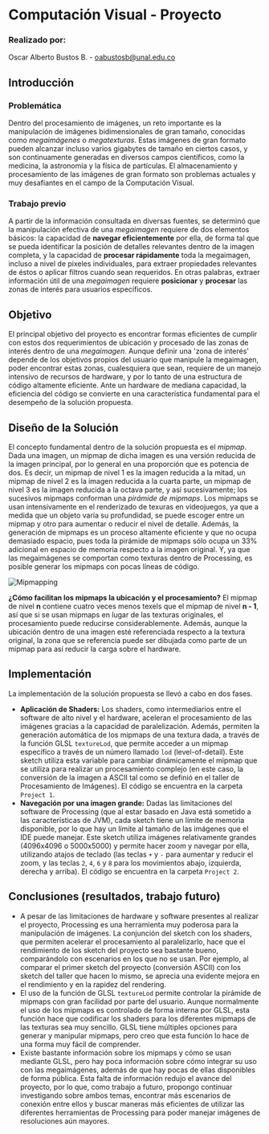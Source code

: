 # Computación Visual - Proyecto

### Realizado por:
Oscar Alberto Bustos B. - oabustosb@unal.edu.co


## Introducción

### Problemática
Dentro del procesamiento de imágenes, un reto importante es la manipulación de imágenes bidimensionales de gran tamaño, conocidas como _megaimágenes_ o _megatexturas_. Estas imágenes de gran formato pueden alcanzar incluso varios gigabytes de tamaño en ciertos casos, y son continuamente generadas en diversos campos científicos, como la medicina, la astronomía y la física de partículas. El almacenamiento y procesamiento de las imágenes de gran formato son problemas actuales y muy desafiantes en el campo de la Computación Visual.

### Trabajo previo
A partir de la información consultada en diversas fuentes, se determinó que la manipulación efectiva de una _megaimagen_ requiere de dos elementos básicos: la capacidad de __navegar eficientemente__ por ella, de forma tal que se pueda identificar la posición de detalles relevantes dentro de la imagen completa, y la capacidad de __procesar rápidamente__ toda la megaimagen, incluso a nivel de pixeles individuales, para extraer propiedades relevantes de éstos o aplicar filtros cuando sean requeridos. En otras palabras, extraer información útil de una _megaimagen_ requiere __posicionar__ y __procesar__ las zonas de interés para usuarios específicos.



## Objetivo

El principal objetivo del proyecto es encontrar formas eficientes de cumplir con estos dos requerimientos de ubicación y procesado de las zonas de interés dentro de una _megaimagen_. Aunque definir una 'zona de interés' depende de los objetivos propios del usuario que manipule la megaimagen, poder encontrar estas zonas, cualesquiera que sean, requiere de un manejo intensivo de recursos de hardware, y por lo tanto de una estructura de código altamente eficiente. Ante un hardware de mediana capacidad, la eficiencia del código se convierte en una característica fundamental para el desempeño de la solución propuesta.



## Diseño de la Solución

El concepto fundamental dentro de la solución propuesta es el _mipmap_. Dada una imagen, un mipmap de dicha imagen es una versión reducida de la imagen principal, por lo general en una proporción que es potencia de dos. Es decir, un mipmap de nivel 1 es la imagen reducida a la mitad, un mipmap de nivel 2 es la imagen reducida a la cuarta parte, un mipmap de nivel 3 es la imagen reducida a la octava parte, y así sucesivamente; los sucesivos mipmaps conforman una _pirámide de mipmaps_. Los mipmaps se usan intensivamente en el renderizado de texuras en videojuegos, ya que a medida que un objeto varía su profundidad, se puede escoger entre un mipmap y otro para aumentar o reducir el nivel de detalle. Además, la generación de mipmaps es un proceso altamente eficiente y que no ocupa demasiado espacio, pues toda la pirámide de mipmaps sólo ocupa un 33% adicional en espacio de memoria respecto a la imagen original. Y, ya que las megaimágenes se comportan como texturas dentro de Processing, es posible generar los mipmaps con pocas líneas de código. 

![Mipmapping](https://upload.wikimedia.org/wikipedia/commons/5/5c/MipMap_Example_STS101.jpg)

__¿Cómo facilitan los mipmaps la ubicación y el procesamiento?__ El mipmap de nivel __n__ contiene cuatro veces menos texels que el mipmap de nivel __n - 1__, así que si se usan mipmaps en lugar de las texturas originales, el procesamiento puede reducirse considerablemente. Además, aunque la ubicación dentro de una imagen esté referenciada respecto a la textura original, la zona que se referencia puede ser dibujada como parte de un mipmap para así reducir la carga sobre el hardware. 



## Implementación

La implementación de la solución propuesta se llevó a cabo en dos fases.
* __Aplicación de Shaders:__ Los shaders, como intermediarios entre el software de alto nivel y el hardware, aceleran el procesamiento de las imágenes gracias a la capacidad de paralelización. Además, permiten la generación automática de los mipmaps de una textura dada, a través de la función GLSL `textureLod`, que permite acceder a un mipmap específico a través de un número llamado `lod` (level-of-detail). Este sketch utiliza esta variable para cambiar dinámicamente el mipmap que se utiliza para realizar un procesamiento complejo (en este caso, la conversión de la imagen a ASCII tal como se definió en el taller de Procesamiento de Imágenes). El código se encuentra en la carpeta `Project 1`.
* __Navegación por una imagen grande:__ Dadas las limitaciones del software de Processing (que al estar basado en Java está sometido a las características de JVM), cada sketch tiene un límite de memoria disponible, por lo que hay un límite al tamaño de las imágenes que el IDE puede manejar. Este sketch utiliza imágenes relativamente grandes (4096x4096 o 5000x5000) y permite hacer zoom y navegar por ella, utilizando atajos de teclado (las teclas `+` y `-` para aumentar y reducir el zoom, y las teclas `2`, `4`, `6` y `8` para los movimientos abajo, izquierda, derecha y arriba). El código se encuentra en la carpeta `Project 2`.



## Conclusiones (resultados, trabajo futuro)

* A pesar de las limitaciones de hardware y software presentes al realizar el proyecto, Processing es una herramienta muy poderosa para la manipulación de imágenes. La conjunción del sketch con los shaders, que permiten acelerar el procesamiento al paralelizarlo, hace que el rendimiento de los sketch del proyecto sea bastante bueno, comparándolo con escenarios en los que no se usan. Por ejemplo, al comparar el primer sketch del proyecto (conversión ASCII) con los sketch del taller que hacen lo mismo, se aprecia una evidente mejora en el rendimiento y en la rapidez del rendering.
* El uso de la función de GLSL `textureLod` permite controlar la pirámide de mipmaps con gran facilidad por parte del usuario. Aunque normalmente el uso de los mipmaps es controlado de forma interna por GLSL, esta función hace que codificar los shaders para los diferentes mipmaps de las texturas sea muy sencillo. GLSL tiene múltiples opciones para generar y manipular mipmaps, pero creo que esta función lo hace de una forma muy fácil de comprender.
* Existe bastante información sobre los mipmaps y cómo se usan mediante GLSL, pero hay poca información sobre cómo integrar su uso con las megaimágenes, además de que hay pocas de ellas disponibles de forma pública. Esta falta de información redujo el avance del proyecto, por lo que, como trabajo a futuro, propongo continuar investigando sobre ambos temas, encontrar más escenarios de conexión entre ellos y buscar maneras más eficientes de utilizar las diferentes herramientas de Processing para poder manejar imágenes de resoluciones aún mayores.


